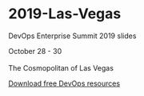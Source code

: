 # 2019-Las-Vegas

DevOps Enterprise Summit 2019 slides

October 28 - 30<br><br>
The Cosmopolitan of Las Vegas

<a href="http://itrevolution.com/forum-paper-downloads/">Download free DevOps resources</a>
